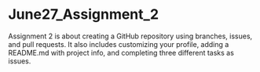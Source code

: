 # June27_Assignment_2
Assignment 2 is about creating a GitHub repository using branches, issues, and pull requests. It also includes customizing your profile, adding a README.md with project info, and completing three different tasks as issues.
